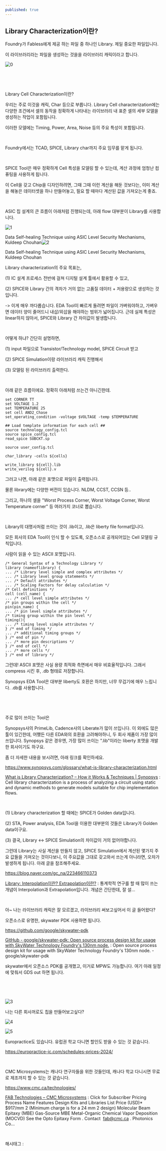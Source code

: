 ```yaml
---
published: true
---
```

## Library Characterization이란?

Foundry가 Fabless에게 제공 하는 파일 중 하나인 Library. 제일 중요한 파일입니다.

이 라이브러리라는 파일을 생성하는 것을을 라이브러리 캐릭이라고 합니다.

![0](/assets/img/223531114280/0.png)

​

​

Library Cell Characterization이란?

우리는 주로 이것을 캐릭, Char 등으로 부릅니다. Library Cell characterization에는 다양한 조건에서 셀의 동작을 정확하게 나타내는 라이브러리 내 표준 셀의 세부 모델을 생성하는 작업이 포함됩니다.

이러한 모델에는 Timing, Power, Area, Noise 등의 주요 특성이 포함됩니다.

​

Foundry에서는 TCAD, SPICE, Library char까지 주요 임무를 맡게 됩니다.

​

SPICE Tool은 매우 정확하게 Cell 특성을 모델링 할 수 있는데, 계산 과정에 엄청난 컴퓨팅을 사용하게 됩니다.

이 Cell을 갖고 Chip을 디자인하려면, 그때 그때 이런 계산을 해둔 것보다는, 이미 계산을 해놓은 데이터셋을 하나 만들어놓고, 필요 할 때마다 계산된 값을 가져오는게 좋죠.

​

ASIC 칩 설계의 큰 흐름이 아래처럼 진행되는데, 아래 flow 대부분이 Library를 사용합니다.

![1](/assets/img/223531114280/1.png)

Data Self-healing Technique using ASIC Level Security Mechanisms, Kuldeep Chouhan![2](/assets/img/223531114280/2.png)

Data Self-healing Technique using ASIC Level Security Mechanisms, Kuldeep Chouhan​

Library characterization의 주요 목표는,

(1) IC 설계 프로세스 전반에 걸쳐 디지털 설계 툴에서 활용할 수 있고,

(2) SPICE와 Library 간의 격차가 거의 없는 고품질 데이터 + 저용량으로 생성하는 것입니다.

-> 이게 매우 까다롭습니다. EDA Tool이 빠르게 돌려면 파일이 가벼워야하고, 가벼우면 데이터 양이 줄어드니 내삽/외삽을 해야하는 범위가 넓어집니다. 근데 실제 특성은 linear하지 않아서, SPICE와 Library 간 차이값이 발생합니다.

​

어떻게 하냐? 간단히 설명하면,

(1) input 파일으로 Transistor/Technology model, SPICE Circuit 받고

(2) SPICE Simulation이랑 라이브러리 캐릭 진행해서

(3) 모델링 된 라이브러리 출력한다.

​

아래 같은 흐름이에요. 정확히 아래처럼 쓰는건 아니긴한데.

```
set CORNER TT
set VOLTAGE 1.2
set TEMPERATURE 25
set cell AND2_Chase
set_operating_condition -voltage $VOLTAGE -temp $TEMPERATURE

## Load template information for each cell ##
source technology_config.tcl
source spice_config.tcl
read_spice SUBCKT.sp

source user_config.tcl

char_library -cells ${cells}

write_library ${cell}.lib
write_verilog ${cell}.v
```

그러고 나면, 아래 같은 포맷으로 파일이 출력됩니다.

물론 library에는 다양한 버전이 있습니다. NLDM, CCST, CCSN 등..

그리고, 하나의 셀을 "Worst Process Corner, Worst Voltage Corner, Worst Temperature corner" 등 여러가지 코너로 뽑습니다.

​

Library의 대명사처럼 쓰이는 것이 .lib이고, .lib은 liberty file format입니다.

모든 회사의 EDA Tool이 인식 할 수 있도록, 오픈소스로 공개되어있는 Cell 모델링 규칙입니다.

사람이 읽을 수 있는 ASCII 포맷입니다.

```
/* General Syntax of a Technology Library */
library (nameoflibrary) {
... /* Library level simple and complex attributes */
... /* Library level group statements */
... /* Default attributes */
... /* Scaling Factors for delay calculation */
/* Cell definitions */
cell (cell_name) {
... /* cell level simple attributes */
/* pin groups within the cell */
pin(pin_name) {
... /* pin level simple attributes */
/* timing group within the pin level */
timing(){
... /* timing level simple attributes */
} /* end of timing */
... /* additional timing groups */
} /* end of pin */
... /* more pin descriptions */
} /* end of cell */
... /* more cells */
} /* end of library */
```

그런데! ASCII 포맷은 사실 용량 최적화 측면에서 매우 비효율적입니다. 그래서 compress 시킨 후, .db 형태로 저장합니다.

Synopsys EDA Tool은 대부분 liberty도 호환은 하지만, 너무 무겁기에 매우 느립니다. .db를 사용합니다.

​

​

주로 많이 쓰이는 Tool은

Synopsys사의 PrimeLib, Cadence사의 Liberate가 많이 쓰입니다. 이 외에도 많은 툴이 있긴한데, 어쨌든 다른 EDA와의 호환을 고려해야하니, 두 회사 제품이 가장 많이 쓰입니다. Synopsys 같은 경우엔, 가장 많이 쓰이는 ".lib"이라는 liberty 포맷을 개발한 회사이기도 하구요.

좀 더 자세한 내용을 보시려면, 아래 링크를 확인하세요.

https://www.synopsys.com/glossary/what-is-library-characterization.html

[What is Library Characterization? – How it Works & Techniques | Synopsys](https://www.synopsys.com/glossary/what-is-library-characterization.html) : Cell library characterization is a process of analyzing a circuit using static and dynamic methods to generate models suitable for chip implementation flows.

​

(1) Library characterization 할 때에는 SPICE가 Golden data입니다.

(2) STA, Power analysis, EDA Tool을 이용한 대부분의 것들은 Library가 Golden data이구요.

(3) 결국, Library <-> SPICE Simulation의 차이값이 거의 없어야합니다.

그런데 Library는 사실 계산을 만들지 않고, SPICE Simulation에서 계산된 몇가지 주요 값들을 가져오는 것이다보니, 이 주요값을 그대로 갖고와서 쓰는게 아니라면, 오차가 발생하게 됩니다. 아래 글을 참조해주세요.

https://blog.naver.com/gc_na/223466110373

[Library: Interpolation이란? Extrapolation이란?](https://blog.naver.com/gc_na/223466110373) : 통계학적 연구를 할 때 많이 쓰는 개념이 Interpolation과 Extrapolation입니다. 개념은 간단한데, 잘 설...

​

아~ 나는 라이브러리 캐릭은 잘 모르겠고, 라이브러리 써보고싶어서 이 글 들어왔다?

오픈소스로 유명한, skywater PDK 사용하면 됩니다.

https://github.com/google/skywater-pdk

[GitHub - google/skywater-pdk: Open source process design kit for usage with SkyWater Technology Foundry's 130nm node.](https://github.com/google/skywater-pdk) : Open source process design kit for usage with SkyWater Technology Foundry's 130nm node. - google/skywater-pdk

skywater에서 오픈소스 PDK를 공개했고, 이거로 MPW도 가능합니다. 여기 아래 일정에 맞춰서 GDS out 하면 됩니다.

​

​

![3](/assets/img/223531114280/3.png)

나는 다른 회사꺼로도 칩을 만들어보고싶다?

![4](/assets/img/223531114280/4.png)

![5](/assets/img/223531114280/5.png)

Europractice도 있습니다. 유럽권 학교 다니면 할인도 받을 수 있는 것 같습니다.

https://europractice-ic.com/schedules-prices-2024/

​

CMC Microsystems는 캐나다 연구자들을 위한 것들인데, 캐나다 학교 다니시면 무료로 제조까지 할 수 있는 것 같습니다.

https://www.cmc.ca/technologies/

[FAB Technologies – CMC Microsystems](https://www.cmc.ca/technologies/) : Click for Subscriber Pricing Process Name Features Design Kits and Libraries List Price (USD)* $917/mm 2 (Minimum charge is for a 24 mm 2 design) Molecular Beam Epitaxy (MBE) Gas-Source MBE Metal-Organic Chemical Vapor Deposition (MOCVD) See the Opto Epitaxy Form . Contact  fab@cmc.ca . Photonics Co...

​

 해시태그 : 